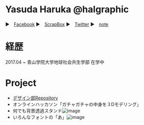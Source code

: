 
# Yasuda Haruka @halgraphic

▶　[Facebook](https://www.facebook.com/harijans.yasuda/)
▶　[ScrapBox](https://scrapbox.io/halgraphic/)
▶　[Twitter](https://twitter.com/halgraphic)
▶　[note](https://note.com/halgraphic)

# 経歴
2017.04 ~  青山学院大学地球社会共生学部 在学中

 
# Project

- [デザイン部Repository](https://github.com/furuhashilab/fc_Design)
 - オンラインハッカソン「ガチャガチャの中身を３Dモデリング」
 - 何でも背景透過スタンド![image](https://user-images.githubusercontent.com/30142846/118610775-15792c80-b7f7-11eb-9eb0-b06e272307e1.png)
 - いろんなフォントの「あ」![image](https://user-images.githubusercontent.com/30142846/118610816-22961b80-b7f7-11eb-8542-2078b8052f46.png)




